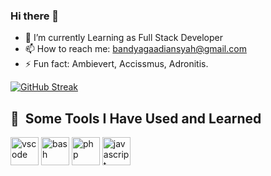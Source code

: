 ### Hi there 👋

- 🌱 I’m currently Learning as Full Stack Developer
- 📫 How to reach me: bandyagaadiansyah@gmail.com
- ⚡ Fun fact: Ambievert, Accissmus, Adronitis.

[![GitHub Streak](https://streak-stats.demolab.com?user=basganajaah&theme=tokyonight&date_format=M%20j%5B%2C%20Y%5D&mode=weekly)](https://git.io/streak-stats)

<h2> 🚀 &nbsp;Some Tools I Have Used and Learned</h2>
<p align="left">
<img src="https://cdn.jsdelivr.net/gh/devicons/devicon/icons/vscode/vscode-original.svg" alt="vscode" width="45" height="45"/>
<img src="https://cdn.jsdelivr.net/gh/devicons/devicon/icons/bash/bash-original.svg" alt="bash" width="45" height="45"/>
<img src="https://cdn.jsdelivr.net/gh/devicons/devicon/icons/php/php-original.svg" alt="php" width="45" height="45"/>
<img src="https://cdn.jsdelivr.net/gh/devicons/devicon@latest/icons/javascript/javascript-original.svg" alt="javascript" width="45" height="45"/>
</p>
